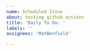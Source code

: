 ```yaml
---
name: Scheduled Issue
about: testing github actions
title: 'Daily To Do: '
labels: ''
assignees: 'MatBenfield'

---
```


